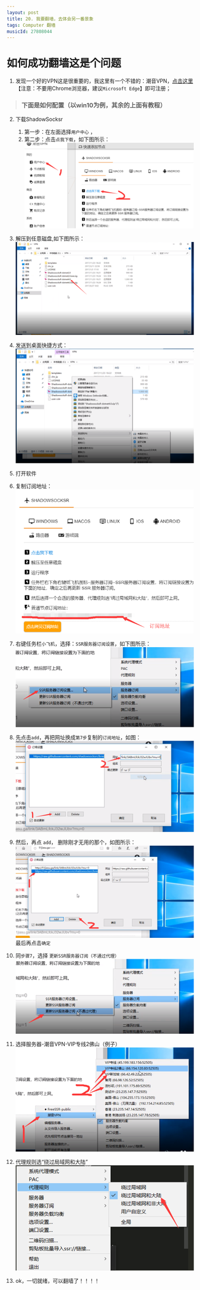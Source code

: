 ```yaml
---
layout: post
title: 20. 我要翻墙，去体会另一番景象
tags: Computer 翻墙
musicId: 27808044
---
```


# 如何成功翻墙这是个问题
1. 发现一个好的VPN这是很重要的，我这里有一个不错的：潮音VPN，[点击这里](https://moo.pet/BGb)【注意：不要用Chrome浏览器，建议`Microsoft Edge`】即可注册；
> ### 下面是如何配置（以win10为例，其余的上面有教程）
2. 下载ShadowSocksr
   1. 第一步：在左面选择`用户中心` ，
   2. 第二步：点击`点我下载`，如下图所示：
   ![](/images/posts/VPN/1.png)
3. 解压到任意磁盘,如下图所示：
    ![](/images/posts/VPN/3.png)
4. 发送到桌面快捷方式：
    ![](/images/posts/VPN/2.png)
5. 打开软件
6. 复制订阅地址：
 ![](/images/posts/VPN/4.png)
7. 右键任务栏`小飞机`，选择：`SSR服务器订阅设置`，如下图所示：
 ![](/images/posts/VPN/5.png)

8. 先点击`add`，再把网址换成`第7步`复制的`订阅地址`，如图：
![](/images/posts/VPN/6.png)

9. 然后，再点 `add`， 删除刚才无用的那个，如图所示：
 ![](/images/posts/VPN/7.png)
 最后再点击`确定`

10. 同`步骤7`，选择 `更新SSR服务器订阅（不通过代理）` 
 ![](/images/posts/VPN/8.png)

11. 选择服务器-潮音VPN-VIP专线2佛山（例子）
 ![](/images/posts/VPN/9.png)

12. 代理规则选“绕过局域网和大陆”
![](/images/posts/VPN/10.png)

13. ok，一切就绪，可以翻墙了！！！！